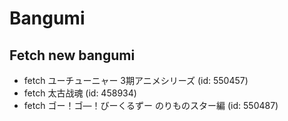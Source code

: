 # Bangumi
## Fetch new bangumi
- fetch ユーチューニャー 3期アニメシリーズ (id: 550457)
- fetch 太古战魂 (id: 458934)
- fetch ゴー！ゴ―！びーくるずー のりものスター編 (id: 550487)

